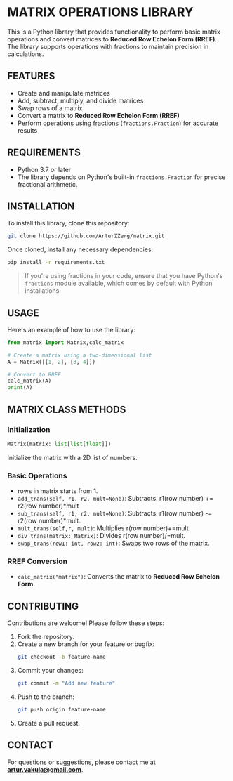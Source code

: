 
# **MATRIX OPERATIONS LIBRARY**

This is a Python library that provides functionality to perform basic matrix operations and convert matrices to **Reduced Row Echelon Form (RREF)**. The library supports operations with fractions to maintain precision in calculations.

## **FEATURES**

- Create and manipulate matrices
- Add, subtract, multiply, and divide matrices
- Swap rows of a matrix
- Convert a matrix to **Reduced Row Echelon Form (RREF)**
- Perform operations using fractions (`fractions.Fraction`) for accurate results

## **REQUIREMENTS**

- Python 3.7 or later
- The library depends on Python's built-in `fractions.Fraction` for precise fractional arithmetic.

## **INSTALLATION**

To install this library, clone this repository:

```bash
git clone https://github.com/ArturZZerg/matrix.git
```

Once cloned, install any necessary dependencies:

```bash
pip install -r requirements.txt
 ```

> If you're using fractions in your code, ensure that you have Python's `fractions` module available, which comes by default with Python installations.

## **USAGE**

Here's an example of how to use the library:


 ```python
from matrix import Matrix,calc_matrix

# Create a matrix using a two-dimensional list
A = Matrix([[1, 2], [3, 4]])

# Convert to RREF
calc_matrix(A)
print(A)
 ```

## **MATRIX CLASS METHODS**

### **Initialization**
```python
Matrix(matrix: list[list[float]])
 ```
Initialize the matrix with a 2D list of numbers.


### **Basic Operations**
- rows in matrix starts from 1.
- `add_trans(self, r1, r2, mult=None)`: Subtracts. r1(row number) += r2(row number)*mult
- `sub_trans(self, r1, r2, mult=None)`: Subtracts. r1(row number) -= r2(row number)*mult.
- `mult_trans(self,r, mult)`: Multiplies r(row number)+=mult.
- `div_trans(matrix: Matrix)`: Divides r(row number)/=mult.
- `swap_trans(row1: int, row2: int)`: Swaps two rows of the matrix.

### **RREF Conversion**
- `calc_matrix("matrix")`: Converts the matrix to **Reduced Row Echelon Form**.

## **CONTRIBUTING**

Contributions are welcome! Please follow these steps:

1. Fork the repository.
2. Create a new branch for your feature or bugfix:
    ```bash
    git checkout -b feature-name
    ```
3. Commit your changes:
    ```bash
    git commit -m "Add new feature"
    ```
4. Push to the branch:
    ```bash
    git push origin feature-name
    ```
5. Create a pull request.

## **CONTACT**

For questions or suggestions, please contact me at **artur.vakula@gmail.com**.

